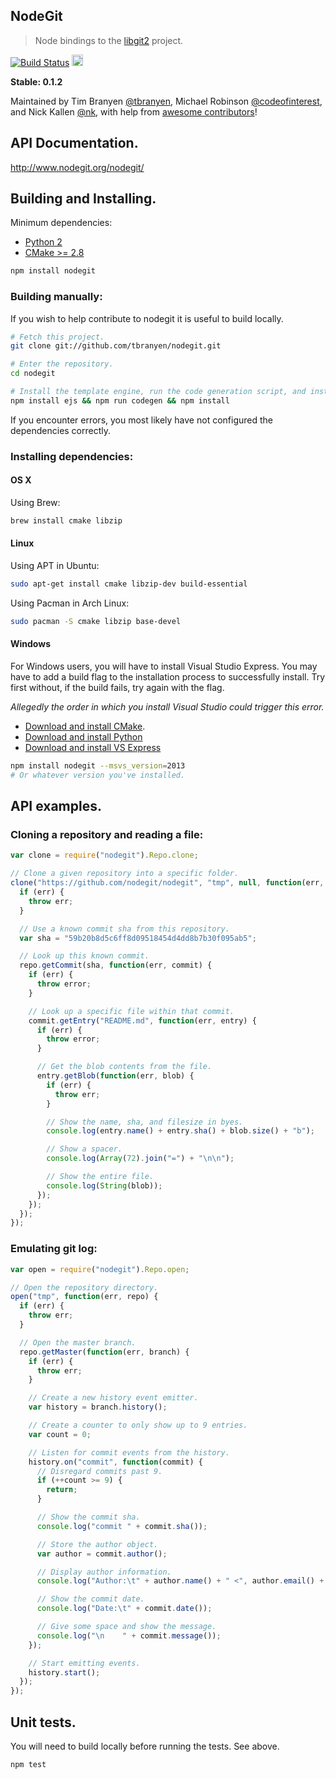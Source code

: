 NodeGit
-------

> Node bindings to the [libgit2](http://libgit2.github.com/) project.

[![Build
Status](https://travis-ci.org/tbranyen/nodegit.png)](https://travis-ci.org/nodegit/nodegit)
<a href="https://ci.appveyor.com/project/TimBranyen/nodegit"><img src="https://ci.appveyor.com/api/projects/status/e5a5q75l9yfhnfv2/branch/master" alt="Build Status: Windows" height="18" /></a>

**Stable: 0.1.2**

Maintained by Tim Branyen [@tbranyen](http://twitter.com/tbranyen), Michael
Robinson [@codeofinterest](http://twitter.com/codeofinterest), and Nick Kallen
[@nk](http://twitter.com/nk), with help from [awesome
contributors](https://github.com/tbranyen/nodegit/contributors)!

## API Documentation. ##

http://www.nodegit.org/nodegit/

## Building and Installing. ##

Minimum dependencies:

* [Python 2](https://www.python.org/)
* [CMake >= 2.8](http://www.cmake.org/)

``` bash
npm install nodegit
```

### Building manually: ###

If you wish to help contribute to nodegit it is useful to build locally.

``` bash
# Fetch this project.
git clone git://github.com/tbranyen/nodegit.git

# Enter the repository.
cd nodegit

# Install the template engine, run the code generation script, and install.
npm install ejs && npm run codegen && npm install
```

If you encounter errors, you most likely have not configured the dependencies
correctly.

### Installing dependencies: ###

#### OS X ####

Using Brew:

``` bash
brew install cmake libzip
```

#### Linux ####

Using APT in Ubuntu:

``` bash
sudo apt-get install cmake libzip-dev build-essential
```

Using Pacman in Arch Linux:

``` bash
sudo pacman -S cmake libzip base-devel
```

#### Windows ####

For Windows users, you will have to install Visual Studio Express.  You may
have to add a build flag to the installation process to successfully install.
Try first without, if the build fails, try again with the flag.

*Allegedly the order in which you install Visual Studio could trigger this
error.*

- [Download and install CMake](http://www.cmake.org/cmake/resources/software.html).
- [Download and install Python](https://www.python.org/download/windows)
- [Download and install VS Express](http://www.visualstudio.com/downloads/download-visual-studio-vs#d-express-windows-desktop)

``` bash
npm install nodegit --msvs_version=2013
# Or whatever version you've installed.
```

## API examples. ##

### Cloning a repository and reading a file: ###

``` javascript
var clone = require("nodegit").Repo.clone;

// Clone a given repository into a specific folder.
clone("https://github.com/nodegit/nodegit", "tmp", null, function(err, repo) {
  if (err) {
    throw err;
  }

  // Use a known commit sha from this repository.
  var sha = "59b20b8d5c6ff8d09518454d4dd8b7b30f095ab5";

  // Look up this known commit.
  repo.getCommit(sha, function(err, commit) {
    if (err) {
      throw error;
    }

    // Look up a specific file within that commit.
    commit.getEntry("README.md", function(err, entry) {
      if (err) {
        throw error;
      }

      // Get the blob contents from the file.
      entry.getBlob(function(err, blob) {
        if (err) {
          throw err;
        }

        // Show the name, sha, and filesize in byes.
        console.log(entry.name() + entry.sha() + blob.size() + "b");

        // Show a spacer.
        console.log(Array(72).join("=") + "\n\n");

        // Show the entire file.
        console.log(String(blob));
      });
    });
  });
});
```

### Emulating git log: ###

``` javascript
var open = require("nodegit").Repo.open;

// Open the repository directory.
open("tmp", function(err, repo) {
  if (err) {
    throw err;
  }

  // Open the master branch.
  repo.getMaster(function(err, branch) {
    if (err) {
      throw err;
    }

    // Create a new history event emitter.
    var history = branch.history();

    // Create a counter to only show up to 9 entries.
    var count = 0;

    // Listen for commit events from the history.
    history.on("commit", function(commit) {
      // Disregard commits past 9.
      if (++count >= 9) {
        return;
      }

      // Show the commit sha.
      console.log("commit " + commit.sha());

      // Store the author object.
      var author = commit.author();

      // Display author information.
      console.log("Author:\t" + author.name() + " <", author.email() + ">");

      // Show the commit date.
      console.log("Date:\t" + commit.date());

      // Give some space and show the message.
      console.log("\n    " + commit.message());
    });

    // Start emitting events.
    history.start();
  });
});
```

## Unit tests. ##

You will need to build locally before running the tests.  See above.

``` bash
npm test
```
